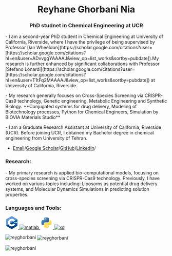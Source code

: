 <h1 align="center">Reyhane Ghorbani Nia</h1>
<h3 align="center"> PhD studnet in Chemical Engineering at UCR </h3>
<src="https://images.immediate.co.uk/production/volatile/sites/4/2019/12/GettyImages-543487956-edit-57a87fb.jpg?quality=90&resize=460,306".

<p>- I am a second-year PhD student in Chemical Engineering at University of California, Riverside, where I have the privilege of being supervised by Professor [Ian Wheeldon](https://scholar.google.com/citations?user=[https://scholar.google.com/citations?hl=en&user=ADvvggYAAAAJ&view_op=list_works&sortby=pubdate]).My research is further enhanced by significant collaborations with Professor [Stefano Lonardi](https://scholar.google.com/citations?user=[https://scholar.google.com/citations?hl=en&user=T1tFq2MAAAAJ&view_op=list_works&sortby=pubdate]) at University of California, Riverside.<p>

<p>- My research generally focuses on Cross-Species Screening via CRISPR-Cas9 technology, Genetic engineering, Metabolic Engineering and Synthetic Biology. 
**Conjugated systems for drug delivery, Modeling of Biotechnology processes, Python for Chemical Engineers, Simulation by BIOVIA Materials Studio**</p>

<p>- I am a Graduate Research Assistant at University of California, Riverside (UCR). Before joining UCR, I obtained my Bachelor degree in chemical engineering from University of Tehran.</p>
  
- [Email](mailto:reyhane.ghorbani99@gmail.com)/[Google Scholar](https://scholar.google.com/citations?hl=en&user=M4qM9-YAAAAJ)/[GitHub](https://github.com/reyghorbani)/[LinkedIn](https://www.linkedin.com/in/reyhane-ghorbani-75a673286/?trk=people-guest_people_search-card)/


<h3 align="left">Research:</h3>
- My primary research is applied bio-computational models, focusing on cross-species screening via CRISPR-Cas9 technology. Previously, I have worked on variuos topics including: Liposoms as potential drug delivery systems, and Molecular Dynamics Simulations in predicting solution properties. 

<h3 align="left">Languages and Tools:</h3>
<p align="left"> <a href="https://www.w3schools.com/cpp/" target="_blank" rel="noreferrer"> <img src="https://raw.githubusercontent.com/devicons/devicon/master/icons/cplusplus/cplusplus-original.svg" alt="cplusplus" width="40" height="40"/> </a> <a href="https://www.mathworks.com/" target="_blank" rel="noreferrer"> <img src="https://upload.wikimedia.org/wikipedia/commons/2/21/Matlab_Logo.png" alt="matlab" width="40" height="40"/> </a> <a href="https://www.python.org" target="_blank" rel="noreferrer"> <img src="https://raw.githubusercontent.com/devicons/devicon/master/icons/python/python-original.svg" alt="python" width="40" height="40"/> </a> <a href="https://www.adobe.com/products/xd.html" target="_blank" rel="noreferrer"> <img src="https://cdn.worldvectorlogo.com/logos/adobe-xd.svg" alt="xd" width="40" height="40"/> </a> </p>

<p><img align="left" src="https://github-readme-stats.vercel.app/api/top-langs?username=reyghorbani&show_icons=true&locale=en&layout=compact" alt="reyghorbani" /></p>

<p>&nbsp;<img align="center" src="https://github-readme-stats.vercel.app/api?username=reyghorbani&show_icons=true&locale=en" alt="reyghorbani" /></p>

<p><img align="center" src="https://github-readme-streak-stats.herokuapp.com/?user=reyghorbani&" alt="reyghorbani" /></p>
